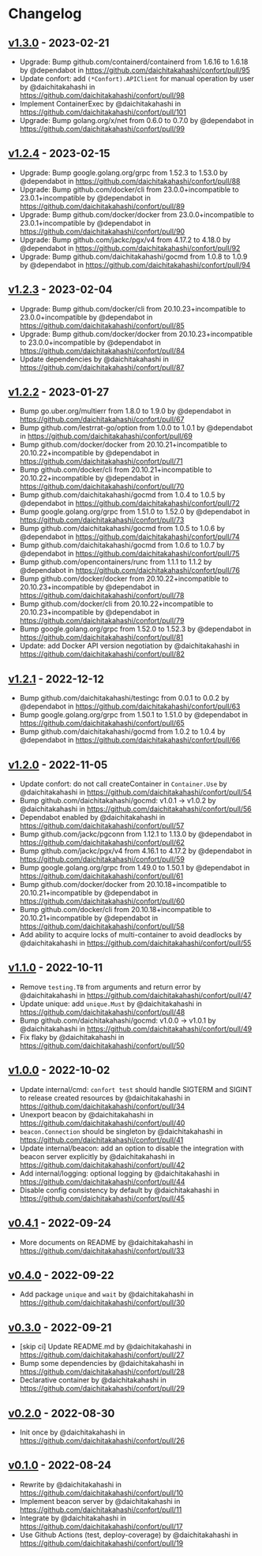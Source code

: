 # Changelog

## [v1.3.0](https://github.com/daichitakahashi/confort/compare/v1.2.4...v1.3.0) - 2023-02-21
- Upgrade: Bump github.com/containerd/containerd from 1.6.16 to 1.6.18 by @dependabot in https://github.com/daichitakahashi/confort/pull/95
- Update confort: add `(*Confort).APIClient` for manual operation by user by @daichitakahashi in https://github.com/daichitakahashi/confort/pull/98
- Implement ContainerExec by @daichitakahashi in https://github.com/daichitakahashi/confort/pull/101
- Upgrade: Bump golang.org/x/net from 0.6.0 to 0.7.0 by @dependabot in https://github.com/daichitakahashi/confort/pull/99

## [v1.2.4](https://github.com/daichitakahashi/confort/compare/v1.2.3...v1.2.4) - 2023-02-15
- Upgrade: Bump google.golang.org/grpc from 1.52.3 to 1.53.0 by @dependabot in https://github.com/daichitakahashi/confort/pull/88
- Upgrade: Bump github.com/docker/cli from 23.0.0+incompatible to 23.0.1+incompatible by @dependabot in https://github.com/daichitakahashi/confort/pull/89
- Upgrade: Bump github.com/docker/docker from 23.0.0+incompatible to 23.0.1+incompatible by @dependabot in https://github.com/daichitakahashi/confort/pull/90
- Upgrade: Bump github.com/jackc/pgx/v4 from 4.17.2 to 4.18.0 by @dependabot in https://github.com/daichitakahashi/confort/pull/92
- Upgrade: Bump github.com/daichitakahashi/gocmd from 1.0.8 to 1.0.9 by @dependabot in https://github.com/daichitakahashi/confort/pull/94

## [v1.2.3](https://github.com/daichitakahashi/confort/compare/v1.2.2...v1.2.3) - 2023-02-04
- Upgrade: Bump github.com/docker/cli from 20.10.23+incompatible to 23.0.0+incompatible by @dependabot in https://github.com/daichitakahashi/confort/pull/85
- Upgrade: Bump github.com/docker/docker from 20.10.23+incompatible to 23.0.0+incompatible by @dependabot in https://github.com/daichitakahashi/confort/pull/84
- Update dependencies by @daichitakahashi in https://github.com/daichitakahashi/confort/pull/87

## [v1.2.2](https://github.com/daichitakahashi/confort/compare/v1.2.1...v1.2.2) - 2023-01-27
- Bump go.uber.org/multierr from 1.8.0 to 1.9.0 by @dependabot in https://github.com/daichitakahashi/confort/pull/67
- Bump github.com/lestrrat-go/option from 1.0.0 to 1.0.1 by @dependabot in https://github.com/daichitakahashi/confort/pull/69
- Bump github.com/docker/docker from 20.10.21+incompatible to 20.10.22+incompatible by @dependabot in https://github.com/daichitakahashi/confort/pull/71
- Bump github.com/docker/cli from 20.10.21+incompatible to 20.10.22+incompatible by @dependabot in https://github.com/daichitakahashi/confort/pull/70
- Bump github.com/daichitakahashi/gocmd from 1.0.4 to 1.0.5 by @dependabot in https://github.com/daichitakahashi/confort/pull/72
- Bump google.golang.org/grpc from 1.51.0 to 1.52.0 by @dependabot in https://github.com/daichitakahashi/confort/pull/73
- Bump github.com/daichitakahashi/gocmd from 1.0.5 to 1.0.6 by @dependabot in https://github.com/daichitakahashi/confort/pull/74
- Bump github.com/daichitakahashi/gocmd from 1.0.6 to 1.0.7 by @dependabot in https://github.com/daichitakahashi/confort/pull/75
- Bump github.com/opencontainers/runc from 1.1.1 to 1.1.2 by @dependabot in https://github.com/daichitakahashi/confort/pull/76
- Bump github.com/docker/docker from 20.10.22+incompatible to 20.10.23+incompatible by @dependabot in https://github.com/daichitakahashi/confort/pull/78
- Bump github.com/docker/cli from 20.10.22+incompatible to 20.10.23+incompatible by @dependabot in https://github.com/daichitakahashi/confort/pull/79
- Bump google.golang.org/grpc from 1.52.0 to 1.52.3 by @dependabot in https://github.com/daichitakahashi/confort/pull/81
- Update: add Docker API version negotiation by @daichitakahashi in https://github.com/daichitakahashi/confort/pull/82

## [v1.2.1](https://github.com/daichitakahashi/confort/compare/v1.2.0...v1.2.1) - 2022-12-12
- Bump github.com/daichitakahashi/testingc from 0.0.1 to 0.0.2 by @dependabot in https://github.com/daichitakahashi/confort/pull/63
- Bump google.golang.org/grpc from 1.50.1 to 1.51.0 by @dependabot in https://github.com/daichitakahashi/confort/pull/65
- Bump github.com/daichitakahashi/gocmd from 1.0.2 to 1.0.4 by @dependabot in https://github.com/daichitakahashi/confort/pull/66

## [v1.2.0](https://github.com/daichitakahashi/confort/compare/v1.1.0...v1.2.0) - 2022-11-05
- Update confort: do not call createContainer in `Container.Use` by @daichitakahashi in https://github.com/daichitakahashi/confort/pull/54
- Bump github.com/daichitakahashi/gocmd: v1.0.1 -> v1.0.2 by @daichitakahashi in https://github.com/daichitakahashi/confort/pull/56
- Dependabot enabled by @daichitakahashi in https://github.com/daichitakahashi/confort/pull/57
- Bump github.com/jackc/pgconn from 1.12.1 to 1.13.0 by @dependabot in https://github.com/daichitakahashi/confort/pull/62
- Bump github.com/jackc/pgx/v4 from 4.16.1 to 4.17.2 by @dependabot in https://github.com/daichitakahashi/confort/pull/59
- Bump google.golang.org/grpc from 1.49.0 to 1.50.1 by @dependabot in https://github.com/daichitakahashi/confort/pull/61
- Bump github.com/docker/docker from 20.10.18+incompatible to 20.10.21+incompatible by @dependabot in https://github.com/daichitakahashi/confort/pull/60
- Bump github.com/docker/cli from 20.10.18+incompatible to 20.10.21+incompatible by @dependabot in https://github.com/daichitakahashi/confort/pull/58
- Add ability to acquire locks of multi-container to avoid deadlocks by @daichitakahashi in https://github.com/daichitakahashi/confort/pull/55

## [v1.1.0](https://github.com/daichitakahashi/confort/compare/v1.0.0...v1.1.0) - 2022-10-11
- Remove `testing.TB` from arguments and return error by @daichitakahashi in https://github.com/daichitakahashi/confort/pull/47
- Update unique: add `unique.Must` by @daichitakahashi in https://github.com/daichitakahashi/confort/pull/48
- Bump github.com/daichitakahashi/gocmd: v1.0.0 -> v1.0.1 by @daichitakahashi in https://github.com/daichitakahashi/confort/pull/49
- Fix flaky by @daichitakahashi in https://github.com/daichitakahashi/confort/pull/50

## [v1.0.0](https://github.com/daichitakahashi/confort/compare/v0.4.1...v1.0.0) - 2022-10-02
- Update internal/cmd: `confort test` should handle SIGTERM and SIGINT to release created resources by @daichitakahashi in https://github.com/daichitakahashi/confort/pull/34
- Unexport beacon by @daichitakahashi in https://github.com/daichitakahashi/confort/pull/40
- `beacon.Connection` should be singleton by @daichitakahashi in https://github.com/daichitakahashi/confort/pull/41
- Update internal/beacon: add an option to disable the integration with beacon server explicitly by @daichitakahashi in https://github.com/daichitakahashi/confort/pull/42
- Add internal/logging: optional logging by @daichitakahashi in https://github.com/daichitakahashi/confort/pull/44
- Disable config consistency by default by @daichitakahashi in https://github.com/daichitakahashi/confort/pull/45

## [v0.4.1](https://github.com/daichitakahashi/confort/compare/v0.4.0...v0.4.1) - 2022-09-24
- More documents on README by @daichitakahashi in https://github.com/daichitakahashi/confort/pull/33

## [v0.4.0](https://github.com/daichitakahashi/confort/compare/v0.3.0...v0.4.0) - 2022-09-22
- Add package `unique` and `wait` by @daichitakahashi in https://github.com/daichitakahashi/confort/pull/30

## [v0.3.0](https://github.com/daichitakahashi/confort/compare/v0.2.0...v0.3.0) - 2022-09-21
- [skip ci] Update README.md by @daichitakahashi in https://github.com/daichitakahashi/confort/pull/27
- Bump some dependencies by @daichitakahashi in https://github.com/daichitakahashi/confort/pull/28
- Declarative container by @daichitakahashi in https://github.com/daichitakahashi/confort/pull/29

## [v0.2.0](https://github.com/daichitakahashi/confort/compare/v0.1.0...v0.2.0) - 2022-08-30
- Init once by @daichitakahashi in https://github.com/daichitakahashi/confort/pull/26

## [v0.1.0](https://github.com/daichitakahashi/confort/commits/v0.1.0) - 2022-08-24
- Rewrite by @daichitakahashi in https://github.com/daichitakahashi/confort/pull/10
- Implement beacon server by @daichitakahashi in https://github.com/daichitakahashi/confort/pull/11
- Integrate by @daichitakahashi in https://github.com/daichitakahashi/confort/pull/17
- Use Github Actions (test, deploy-coverage) by @daichitakahashi in https://github.com/daichitakahashi/confort/pull/19
